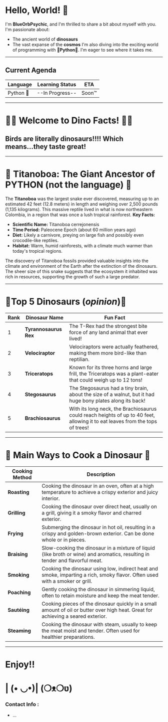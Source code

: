 
# Hello, World! 🌟

I'm **BlueOrbPsychic**, and I'm thrilled to share a bit about myself with you. I'm passionate about:

- The ancient world of **dinosaurs**
- The vast expanse of the **cosmos**
I'm also diving into the exciting world of programming with 🐍**Python**🐍. I'm eager to see where it takes me.
---

## Current Agenda
 
   | Language | Learning Status |  ETA  |  
   |----------|-----------------|-------|
   | Python 🐍| --In Progress-- | Soon™ | 
-------------------------------------------


# 🦖🌟 Welcome to Dino Facts! 🌟🦕 

## Birds are literally dinosaurs!!!! Which means...they taste great! 
---


# 🐍 Titanoboa: The Giant Ancestor of PYTHON (not the language) 🐍
 
The **Titanoboa** was the largest snake ever discovered, measuring up to an estimated 42 feet (12.8 meters) in length and weighing over 2,500 pounds (1,135 kilograms). This massive reptile lived in what is now northeastern Colombia, in a region that was once a lush tropical rainforest.
**Key Facts:**
- **Scientific Name:** Titanoboa cerrejonensis
- **Time Period:** Paleocene Epoch (about 60 million years ago)
- **Diet:** Likely a carnivore, preying on large fish and possibly even crocodile-like reptiles.
- **Habitat:** Warm, humid rainforests, with a climate much warmer than today's tropical regions.

The discovery of Titanoboa fossils provided valuable insights into the climate and environment of the Earth after the extinction of the dinosaurs. The sheer size of this snake suggests that the ecosystem it inhabited was rich in resources, supporting the growth of such a large predator.


---

# 🦖Top 5 Dinosaurs (*opinion*)🦕

| Rank | Dinosaur Name       | Fun Fact |
|------|---------------------|----------|
| 1    | **Tyrannosaurus Rex** | The T-Rex had the strongest bite force of any land animal that ever lived! |
| 2    | **Velociraptor**    | Velociraptors were actually feathered, making them more bird-like than reptilian. |
| 3    | **Triceratops**     | Known for its three horns and large frill, the Triceratops was a plant-eater that could weigh up to 12 tons! |
| 4    | **Stegosaurus**     | The Stegosaurus had a tiny brain, about the size of a walnut, but it had huge bony plates along its back! |
| 5    | **Brachiosaurus**   | With its long neck, the Brachiosaurus could reach heights of up to 40 feet, allowing it to eat leaves from the tops of trees! |

---

# 🍗 Main Ways to Cook a Dinosaur 🍗

| Cooking Method | Description |
|----------------|-------------|
| **Roasting**   | Cooking the dinosaur in an oven, often at a high temperature to achieve a crispy exterior and juicy interior. |
| **Grilling**   | Cooking the dinosaur over direct heat, usually on a grill, giving it a smoky flavor and charred exterior. |
| **Frying**     | Submerging the dinosaur in hot oil, resulting in a crispy and golden-brown exterior. Can be done whole or in pieces. |
| **Braising**   | Slow-cooking the dinosaur in a mixture of liquid (like broth or wine) and aromatics, resulting in tender and flavorful meat. |
| **Smoking**    | Cooking the dinosaur using low, indirect heat and smoke, imparting a rich, smoky flavor. Often used with a smoker or grill. |
| **Poaching**   | Gently cooking the dinosaur in simmering liquid, often to retain moisture and keep the meat tender. |
| **Sautéing**   | Cooking pieces of the dinosaur quickly in a small amount of oil or butter over high heat. Great for achieving a seared exterior. |
| **Steaming**   | Cooking the dinosaur with steam, usually to keep the meat moist and tender. Often used for healthier preparations. |

---
# Enjoy!!
# | (• ◡•)| (❍ᴥ❍ʋ)
### Contact Info : 
- ...


               

<!---
BlueOrbPsychic/BlueOrbPsychic is a ✨ special ✨ repository because its `README.md` (this file) appears on your GitHub profile.
You can click the Preview link to take a look at your changes.
--->

